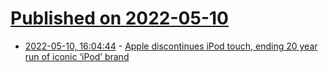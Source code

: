 # [Published on 2022-05-10](index.md)

* [2022-05-10, 16:04:44](https://news.ycombinator.com/item?id=31328740) - [Apple discontinues iPod touch, ending 20 year run of iconic ‘iPod’ brand](https://9to5mac.com/2022/05/10/apple-discontinues-ipod-touch/)
